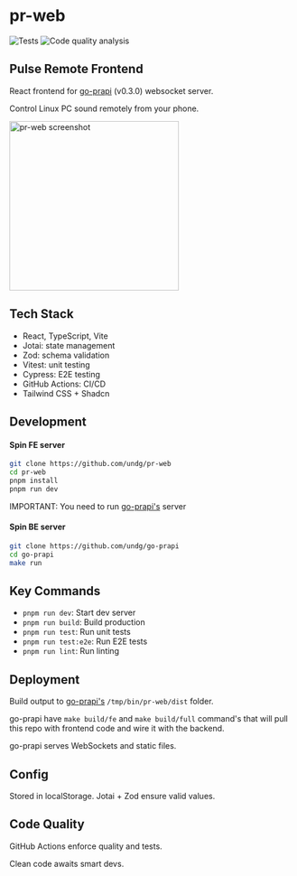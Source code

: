 # pr-web

![Tests](https://github.com/undg/pr-web/actions/workflows/test.yml/badge.svg)
![Code quality analysis](https://github.com/undg/pr-web/actions/workflows/codeql-analysis.yml/badge.svg)

## Pulse Remote Frontend

React frontend for [go-prapi](https://github.com/undg/go-prapi) (v0.3.0) websocket server.

Control Linux PC sound remotely from your phone.

<img src="https://github.com/user-attachments/assets/e93fb159-08df-4c9c-ac92-19c3ea353489" width="300" alt="pr-web screenshot">

## Tech Stack

- React, TypeScript, Vite
- Jotai: state management
- Zod: schema validation
- Vitest: unit testing
- Cypress: E2E testing
- GitHub Actions: CI/CD
- Tailwind CSS + Shadcn

## Development

#### Spin FE server

```bash
git clone https://github.com/undg/pr-web
cd pr-web
pnpm install
pnpm run dev
```

IMPORTANT: You need to run [go-prapi's](https://github.com/undg/go-prapi) server

#### Spin BE server

```bash
git clone https://github.com/undg/go-prapi
cd go-prapi
make run
```

## Key Commands

- `pnpm run dev`: Start dev server
- `pnpm run build`: Build production
- `pnpm run test`: Run unit tests
- `pnpm run test:e2e`: Run E2E tests
- `pnpm run lint`: Run linting

## Deployment

Build output to [go-prapi's](https://github.com/undg/go-prapi) `/tmp/bin/pr-web/dist` folder.

go-prapi have `make build/fe` and `make build/full` command's that will pull this repo with frontend code and wire it with the backend.

go-prapi serves WebSockets and static files.

## Config

Stored in localStorage. Jotai + Zod ensure valid values.

## Code Quality

GitHub Actions enforce quality and tests.

Clean code awaits smart devs.
